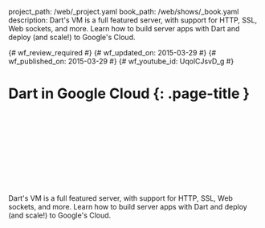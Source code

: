 project_path: /web/_project.yaml
book_path: /web/shows/_book.yaml
description: Dart's VM is a full featured server, with support for HTTP, SSL, Web sockets, and more. Learn how to build server apps with Dart and deploy (and scale!) to Google's Cloud.

{# wf_review_required #}
{# wf_updated_on: 2015-03-29 #}
{# wf_published_on: 2015-03-29 #}
{# wf_youtube_id: UqolCJsvD_g #}

# Dart in Google Cloud {: .page-title }


<div class="video-wrapper">
  <iframe class="devsite-embedded-youtube-video" data-video-id="UqolCJsvD_g"
          data-autohide="1" data-showinfo="0" frameborder="0" allowfullscreen>
  </iframe>
</div>


Dart's VM is a full featured server, with support for HTTP, SSL, Web sockets, and more. Learn how to build server apps with Dart and deploy (and scale!) to Google's Cloud.
